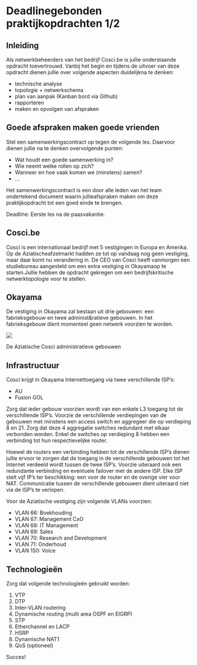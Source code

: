 # Deadlinegebonden praktijkopdrachten 1/2

## Inleiding

Als netwerkbeheerders van het bedrijf Cosci.be is jullie onderstaande opdracht toevertrouwd. Vanbij het begin en tijdens de uitvoer van deze opdracht dienen jullie over volgende aspecten duidelijkna te denken:

* technische analyse
* topologie + netwerkschema
* plan van aanpak (Kanban bord via Github)
* rapporteren
* maken en opvolgen van afspraken

## Goede afspraken maken goede vrienden

Stel een samenwerkingscontract op tegen de volgende les. Daarvoor dienen jullie na te denken overvolgende punten:

* Wat houdt een goede samenwerking in?
* Wie neemt welke rollen op zich?
* Wanneer en hoe vaak komen we (minstens) samen?
* ... 

Het samenwerkingscontract is een door alle leden van het team ondertekend document waarin jullieafspraken maken om deze praktijkopdracht tot een goed einde te brengen.

Deadline: Eerste les na de paasvakantie.

## Cosci.be

Cosci is een internationaal bedrijf met 5 vestigingen in Europa en Amerika.  Op de Aziatischeafzetmarkt hadden ze tot op vandaag nog geen vestiging, maar daar komt nu verandering in. De CEO van Cosci heeft vanmorgen een studiebureau aangesteld om een extra vestiging in Okayamaop te starten.Jullie hebben de opdracht gekregen om een bedrijfskritische netwerktopologie voor te stellen.

## Okayama

De vestiging in Okayama zal bestaan uit drie gebouwen: een fabrieksgebouw en twee administ&ratieve gebouwen. In het fabrieksgebouw dient momenteel geen netwerk voorzien te worden.

![](https://static.timesofisrael.com/atlantajewishtimes/uploads/2019/03/RE_Plaza-Midtown_Photo-2-640x400.jpg)

De Aziatische Cosci administratieve gebouwen

## Infrastructuur

Cosci krijgt in Okayama Internettoegang via twee verschillende ISP’s:

* AU
* Fusion GOL

Zorg dat ieder gebouw voorzien wordt van een enkele L3 toegang tot de verschillende ISP’s. Voorzie de verschillende verdiepingen van de gebouwen met minstens een access switch en aggregeer die op verdieping 8 en 21. Zorg dat deze 4 aggregatie switches redundant met elkaar verbonden worden. Enkel de switches op verdieping 8 hebben een verbinding tot hun respectievelijke router.

Hoewel de routers een verbinding hebben tot de verschillende ISP’s dienen jullie ervoor te zorgen dat de toegang in de verschillende gebouwen tot het Internet verdeeld wordt tussen de twee ISP’s. Voorzie uiteraard ook een redundante verbinding en eventuele failover met de andere ISP. Elke ISP stelt vijf IP’s ter beschikking: een voor de router en de overige vier voor NAT. Communicatie tussen de verschillende gebouwen dient uiteraard niet via de ISP’s te verlopen.

Voor de Aziatische vestiging zijn volgende VLANs voorzien:

* VLAN 66: Boekhouding
* VLAN 67: Management CxO
* VLAN 68: IT Management
* VLAN 69: Sales
* VLAN 70: Research and Development
* VLAN 71: Onderhoud
* VLAN 150: Voice

## Technologieën 

Zorg dat volgende technologieën gebruikt worden:

1. VTP
2. DTP
3. Inter-VLAN routering
4. Dynamische routing (multi area OSPF en EIGRP)
5. STP
6. Etherchannel en LACP
7. HSRP
8. Dynamische NAT1
9. QoS (optioneel)


Succes!